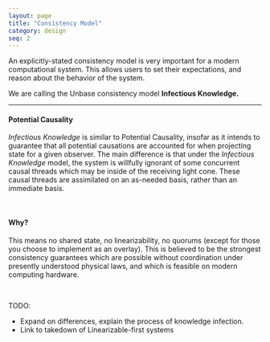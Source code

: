 ```yaml
---
layout: page
title: "Consistency Model"
category: design
seq: 2
---
```



An explicitly-stated consistency model is very important for a modern computational system.
This allows users to set their expectations, and reason about the behavior of the system.

We are calling the Unbase consistency model **Infectious Knowledge.**


---  


#### Potential Causality
*Infectious Knowledge* is similar to Potential Causality, insofar as it intends to guarantee that all potential causations are accounted for when projecting state for a given observer. The main difference is that under the _Infectious Knowledge_ model, the system is willfully ignorant of some concurrent causal threads which may be inside of the receiving light cone. These causal threads are assimilated on an as-needed basis, rather than an immediate basis.

<br>

#### Why?
This means no shared state, no linearizability, no quorums (except for those you choose to implement as an overlay).
This is believed to be the strongest consistency guarantees which are possible without coordination under presently understood physical laws, and which is feasible on modern computing hardware.

<br>

TODO:
* Expand on differences, explain the process of knowledge infection.
* Link to takedown of Linearizable-first systems
